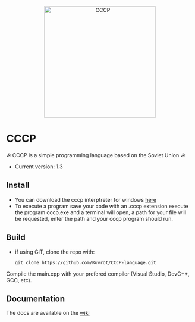 <div align="center">
    <a href="https://kuvrot.itch.io/cccp-language">
        <img
            alt="CCCP"
            src="https://img.itch.zone/aW1hZ2UvMjEyNDAzNy8xMjUxMDQxOC5wbmc=/original/xGoFG1.png"
            width="300">
    </a>
</div>

# CCCP

 ☭  CCCP is a simple programming language based on the Soviet Union ☭
  * Current version: 1.3
  
## Install

* You can download the cccp interptreter for windows [here](https://github.com/Kuvrot/CCCP-language/releases/tag/v1.0.0)
* To execute a program save your code with an .cccp extension execute the program cccp.exe and a terminal will open, a path for your file will be requested, enter the path and your cccp program should run.

## Build

* if using GIT, clone the repo with:
    ```
    git clone https://github.com/Kuvrot/CCCP-language.git
  ```

Compile the main.cpp with your prefered compiler (Visual Studio, DevC++, GCC, etc).
  
  
## Documentation

The docs are available on the [wiki](https://github.com/Kuvrot/CCCP-language/wiki)

